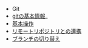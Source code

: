 * Git  
 * [gitの基本情報](https://takehiroman.gitbooks.io/git-tutorial/content/page2.html)_
 * [基本操作](https://takehiroman.gitbooks.io/git-tutorial/content/git/git_chap2.html)
 * [リモートリポジトリとの連携](https://takehiroman.gitbooks.io/git-tutorial/content/git/git_chap3.html)
 * [ブランチの切り替え](https://takehiroman.gitbooks.io/git-tutorial/content/git/git_chap4.html)


